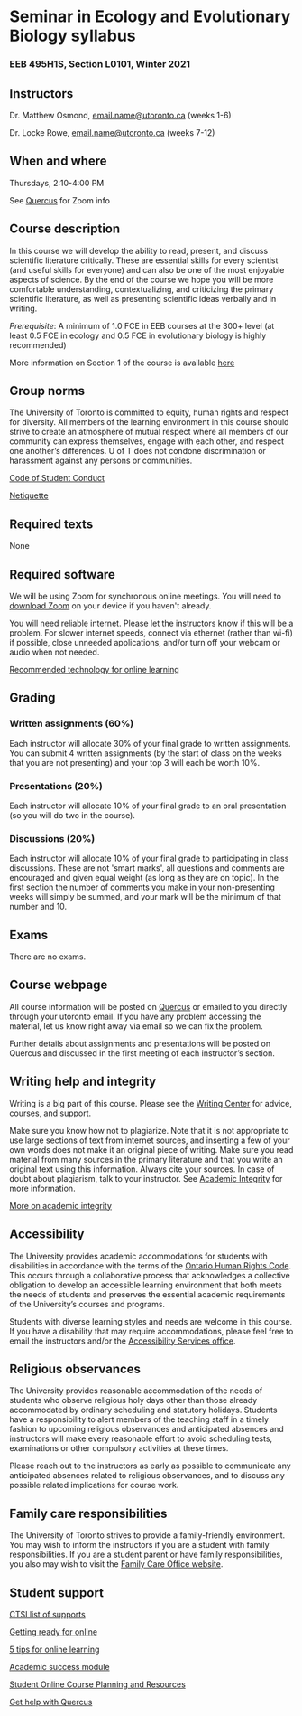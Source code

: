 # Seminar in Ecology and Evolutionary Biology syllabus
### EEB 495H1S, Section L0101, Winter 2021 

## Instructors

Dr. Matthew Osmond, email.name@utoronto.ca (weeks 1-6)

Dr. Locke Rowe, email.name@utoronto.ca (weeks 7-12)

## When and where

Thursdays, 2:10-4:00 PM

See [Quercus](https://q.utoronto.ca) for Zoom info

## Course description 

In this course we will develop the ability to read, present, and discuss scientific literature critically. These are essential skills for every scientist (and useful skills for everyone) and can also be one of the most enjoyable aspects of science. By the end of the course we hope you will be more comfortable understanding, contextualizing, and criticizing the primary scientific literature, as well as presenting scientific ideas verbally and in writing.   

*Prerequisite*: A minimum of 1.0 FCE in EEB courses at the 300+ level (at least 0.5 FCE in ecology and 0.5 FCE in evolutionary biology is highly recommended)

More information on Section 1 of the course is available [here](https://q.utoronto.ca/courses/198198/pages/section-1-details)

## Group norms 

The University of Toronto is committed to equity, human rights and respect for diversity. All members of the learning environment in this course should strive to create an
atmosphere of mutual respect where all members of our community can express themselves, engage with each other, and respect one another’s differences. U of T does
not condone discrimination or harassment against any persons or communities.

[Code of Student Conduct](https://governingcouncil.utoronto.ca/secretariat/policies/code-student-conduct-december-13-2019)

[Netiquette]( https://learn.canvas.net/courses/1340/pages/netiquette-the-golden-rules-for-online-courses)

## Required texts

None

## Required software

We will be using Zoom for synchronous online meetings. You will need to [download Zoom](https://zoom.us/download#client_4meeting) on your device if you haven't already. 

You will need reliable internet. Please let the instructors know if this will be a problem. For slower internet speeds, connect via ethernet (rather than wi-fi) if possible, close unneeded applications, and/or turn off your webcam or audio when not needed. 

[Recommended technology for online learning](https://www.viceprovoststudents.utoronto.ca/covid-19/tech-requirements-online-learning/)

## Grading

### Written assignments (60%)

Each instructor will allocate 30% of your final grade to written assignments. You can submit 4 written assignments (by the start of class on the weeks that you are not presenting) and your top 3 will each be worth 10%.

### Presentations (20%)

Each instructor will allocate 10% of your final grade to an oral presentation (so you will do two in the course).

### Discussions (20%)

Each instructor will allocate 10% of your final grade to participating in class discussions. These are not 'smart marks', all questions and comments are encouraged and given equal weight (as long as they are on topic). In the first section the number of comments you make in your non-presenting weeks will simply be summed, and your mark will be the minimum of that number and 10. 

## Exams

There are no exams.

## Course webpage

All course information will be posted on [Quercus](https://q.utoronto.ca) or emailed to you directly through your utoronto email. If you have any problem accessing the material, let us know right away via email so we can fix the problem. 

Further details about assignments and presentations will be posted on Quercus and discussed in the first meeting of each instructor’s section. 

## Writing help and integrity

Writing is a big part of this course. Please see the [Writing Center](https://writing.utoronto.ca/) for advice, courses, and support.  

Make sure you know how not to plagiarize. Note that it is not appropriate to use large sections of text from internet sources, and inserting a few of your own words does not make it an original piece of writing. Make sure you read material from many sources in the primary literature and that you write an original text using this information. Always cite your sources. In case of doubt about plagiarism, talk to your instructor. See [Academic Integrity](https://www.academicintegrity.utoronto.ca/) for more information.

[More on academic integrity](https://studentlife.utoronto.ca/wp-content/uploads/SLC8581_7-Grandfathers-in-Academic-Integrity-AODA.pdf)

## Accessibility

The University provides academic accommodations for students with disabilities in accordance with the terms of the [Ontario Human Rights Code](http://www.ohrc.on.ca/en/ontario-human-rights-code). This occurs through a collaborative process that acknowledges a collective obligation to develop an accessible learning environment that both meets the needs of students and preserves the essential academic requirements of the University’s courses and programs.

Students with diverse learning styles and needs are welcome in this course. If you have a disability that may require accommodations, please feel free to email the instructors and/or the [Accessibility Services office](https://studentlife.utoronto.ca/department/accessibility-services/).

## Religious observances

The University provides reasonable accommodation of the needs of students who observe religious holy days other than those already accommodated by ordinary scheduling and statutory holidays. Students have a responsibility to alert members of the teaching staff in a timely fashion to upcoming religious observances and anticipated absences and instructors will make every reasonable effort to avoid scheduling tests, examinations or other compulsory activities at these times.

Please reach out to the instructors as early as possible to communicate any anticipated absences related to religious observances, and to discuss any possible related implications for course work.

## Family care responsibilities

The University of Toronto strives to provide a family-friendly environment. You may wish to inform the instructors if you are a student with family responsibilities. If you are a student parent or have family responsibilities, you also may wish to visit the [Family Care Office website](https://familycare.utoronto.ca).

## Student support

[CTSI list of supports](https://teaching.utoronto.ca/teaching-support/u-of-t-resources/teaching/students/)

[Getting ready for online](https://onlinelearning.utoronto.ca/getting-ready-for-online/)

[5 tips for online learning](https://teaching.utoronto.ca/teaching-support/strategies/continuity-planning/5-tips-for-students/)

[Academic success module](https://q.utoronto.ca/enroll/ALEYMP)

[Student Online Course Planning and Resources](https://teaching.utoronto.ca/wp-content/uploads/2020/04/Student-Online-Course-Planning-and-Resources.pdf)

[Get help with Quercus](https://q.utoronto.ca/courses/46670/pages/student-guide)

